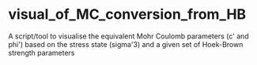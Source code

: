 # visual_of_MC_conversion_from_HB
A script/tool to visualise the equivalent Mohr Coulomb parameters (c' and phi') based on the stress state (sigma'3) and a given set of Hoek-Brown strength  parameters
